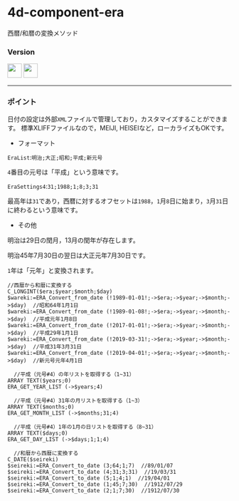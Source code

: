 # 4d-component-era
西暦/和暦の変換メソッド

### Version

<img src="https://cloud.githubusercontent.com/assets/1725068/18940649/21945000-8645-11e6-86ed-4a0f800e5a73.png" width="32" height="32" /> <img src="https://cloud.githubusercontent.com/assets/1725068/18940648/2192ddba-8645-11e6-864d-6d5692d55717.png" width="32" height="32" />

---

### ポイント

日付の設定は外部``XML``ファイルで管理しており，カスタマイズすることができます。
標準XLIFFファイルなので，MEIJI, HEISEIなど，ローカライズもOKです。

* フォーマット

``EraList``:``明治;大正;昭和;平成;新元号``

``4``番目の元号は「平成」という意味です。

``EraSettings4``:``31;1988;1;8;3;31``

最高年は``31``であり，西暦に対するオフセットは``1988``，``1``月``8``日に始まり，``3``月``31``日に終わるという意味です。

* その他

明治は29日の閏月，13月の閏年が存在します。

明治45年7月30日の翌日は大正元年7月30日です。

``1``年は「元年」と変換されます。

```
//西暦から和暦に変換する
C_LONGINT($era;$year;$month;$day)
$wareki:=ERA_Convert_from_date (!1989-01-01!;->$era;->$year;->$month;->$day)  //昭和64年1月1日
$wareki:=ERA_Convert_from_date (!1989-01-08!;->$era;->$year;->$month;->$day)  //平成元年1月8日
$wareki:=ERA_Convert_from_date (!2017-01-01!;->$era;->$year;->$month;->$day)  //平成29年1月1日
$wareki:=ERA_Convert_from_date (!2019-03-31!;->$era;->$year;->$month;->$day)  //平成31年3月31日
$wareki:=ERA_Convert_from_date (!2019-04-01!;->$era;->$year;->$month;->$day)  //新元号元年4月1日
```

```
  //平成（元号#4）の年リストを取得する（1~31）
ARRAY TEXT($years;0)
ERA_GET_YEAR_LIST (->$years;4)

  //平成（元号#4）31年の月リストを取得する（1~3）
ARRAY TEXT($months;0)
ERA_GET_MONTH_LIST (->$months;31;4)

  //平成（元号#4）1年の1月の日リストを取得する（8~31）
ARRAY TEXT($days;0)
ERA_GET_DAY_LIST (->$days;1;1;4)
```

```
  //和暦から西暦に変換する
C_DATE($seireki)
$seireki:=ERA_Convert_to_date (3;64;1;7)  //89/01/07
$seireki:=ERA_Convert_to_date (4;31;3;31)  //19/03/31
$seireki:=ERA_Convert_to_date (5;1;4;1)  //19/04/01
$seireki:=ERA_Convert_to_date (1;45;7;30)  //1912/07/29
$seireki:=ERA_Convert_to_date (2;1;7;30)  //1912/07/30
```
